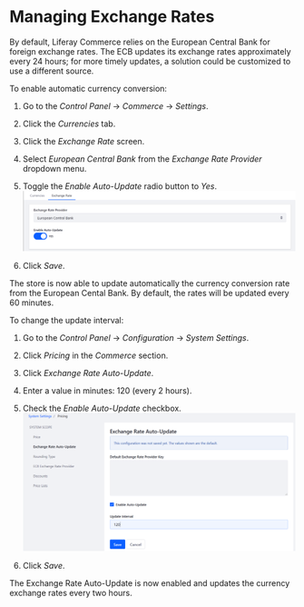 # Managing Exchange Rates

By default, Liferay Commerce relies on the European Central Bank for foreign exchange rates. The ECB updates its exchange rates approximately every 24 hours; for more timely updates, a solution could be customized to use a different source.

To enable automatic currency conversion:

1. Go to the _Control Panel_ → _Commerce_ → _Settings_. 
1. Click the _Currencies_ tab.
1. Click the _Exchange Rate_ screen.
1. Select _European Central Bank_ from the _Exchange Rate Provider_ dropdown menu.
1. Toggle the _Enable Auto-Update_ radio button to _Yes_.
    <img src="./images/01.png" width="700px" alt="Setting ECB as the Exchange Rate Provider">

1. Click _Save_.

The store is now able to update automatically the currency conversion rate from the European Cental Bank. By default, the rates will be updated every 60 minutes. 

To change the update interval: 
1. Go to the _Control Panel_ → _Configuration_ → _System Settings_.    
1. Click _Pricing_ in the _Commerce_ section.     
1. Click _Exchange Rate Auto-Update_.    
1. Enter a value in minutes: 120 (every 2 hours).
1. Check the _Enable Auto-Update_ checkbox.      
    <img src="./images/02.png" width="700px" alt="Set Update Interval">

1. Click _Save_.

The Exchange Rate Auto-Update is now enabled and updates the currency exchange rates every two hours.